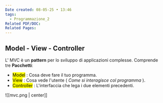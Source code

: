 ```yaml
---
Date created: 08-05-25 • 13:46
tags:
  - Programmazione_2
Related PDF/DOC: 
Related Pages:
---
```

## Model - View - Controller
L' MVC è un **pattern** per lo sviluppo di applicazioni complesse. Comprende tre **Pacchetti**:

- <mark class="hltr-orange">Model</mark> : Cosa deve fare il tuo programma.
- <mark class="hltr-purple">View</mark> : Cosa vede l'utente ( *Come si interagisce col programma* ).
- <mark class="hltr-blue">Controller</mark> : L'interfaccia che lega i due elementi precedenti.

![[mvc.png | center]]

